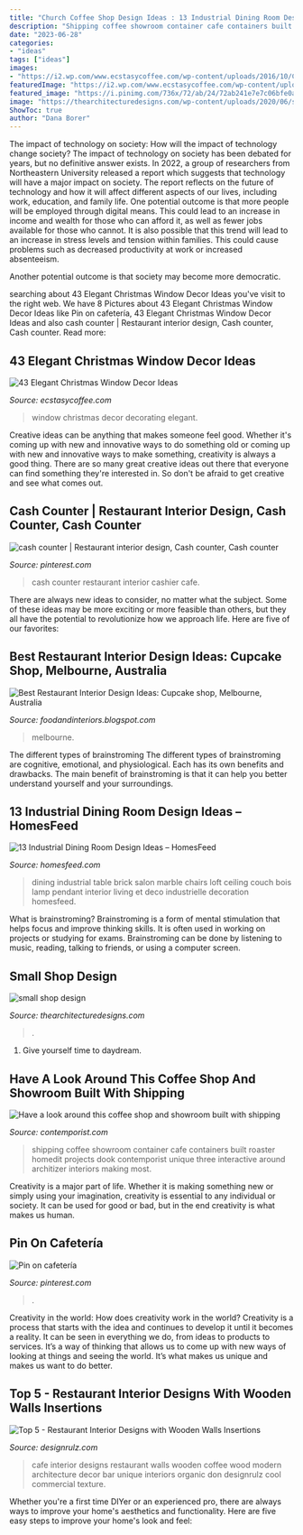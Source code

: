 ```yaml
---
title: "Church Coffee Shop Design Ideas : 13 Industrial Dining Room Design Ideas – Homesfeed"
description: "Shipping coffee showroom container cafe containers built roaster homedit projects dook contemporist unique three interactive around architizer interiors making most"
date: "2023-06-28"
categories:
- "ideas"
tags: ["ideas"]
images:
- "https://i2.wp.com/www.ecstasycoffee.com/wp-content/uploads/2016/10/Christmas-window-decorating-ideas.jpg"
featuredImage: "https://i2.wp.com/www.ecstasycoffee.com/wp-content/uploads/2016/10/Christmas-window-decorating-ideas.jpg"
featured_image: "https://i.pinimg.com/736x/72/ab/24/72ab241e7e7c06bfe0ac586a5f95cceb--hospitality-design-commercial-design.jpg"
image: "https://thearchitecturedesigns.com/wp-content/uploads/2020/06/small-shope-design-2-768x1024.jpg"
ShowToc: true
author: "Dana Borer"
---
```



The impact of technology on society: How will the impact of technology change society?
The impact of technology on society has been debated for years, but no definitive answer exists. In 2022, a group of researchers from Northeastern University released a report which suggests that technology will have a major impact on society. The report reflects on the future of technology and how it will affect different aspects of our lives, including work, education, and family life. 
One potential outcome is that more people will be employed through digital means. This could lead to an increase in income and wealth for those who can afford it, as well as fewer jobs available for those who cannot. It is also possible that this trend will lead to an increase in stress levels and tension within families. This could cause problems such as decreased productivity at work or increased absenteeism. 

Another potential outcome is that society may become more democratic.

	

		
searching about 43 Elegant Christmas Window Decor Ideas you've visit to the right web. We have 8 Pictures about 43 Elegant Christmas Window Decor Ideas like Pin on cafetería, 43 Elegant Christmas Window Decor Ideas and also cash counter | Restaurant interior design, Cash counter, Cash counter. Read more:
		
    
## 43 Elegant Christmas Window Decor Ideas

<img loading=lazy src="https://i2.wp.com/www.ecstasycoffee.com/wp-content/uploads/2016/10/Christmas-window-decorating-ideas.jpg" onerror="this.onerror=null;this.src='https://tse2.mm.bing.net/th?id=OIP.n6Bta0rtk2H_u4OIMRBPcAHaJ1&amp;pid=15.1';" alt="43 Elegant Christmas Window Decor Ideas">

_Source: ecstasycoffee.com_

>window christmas decor decorating elegant. 

	

Creative ideas can be anything that makes someone feel good. Whether it's coming up with new and innovative ways to do something old or coming up with new and innovative ways to make something, creativity is always a good thing. There are so many great creative ideas out there that everyone can find something they're interested in. So don't be afraid to get creative and see what comes out.

    
## Cash Counter | Restaurant Interior Design, Cash Counter, Cash Counter

<img loading=lazy src="https://i.pinimg.com/736x/72/ab/24/72ab241e7e7c06bfe0ac586a5f95cceb--hospitality-design-commercial-design.jpg" onerror="this.onerror=null;this.src='https://tse2.mm.bing.net/th?id=OIP.DF7nAZgoE6lL_VWRjg64YAHaE7&amp;pid=15.1';" alt="cash counter | Restaurant interior design, Cash counter, Cash counter">

_Source: pinterest.com_

>cash counter restaurant interior cashier cafe. 

	

There are always new ideas to consider, no matter what the subject. Some of these ideas may be more exciting or more feasible than others, but they all have the potential to revolutionize how we approach life. Here are five of our favorites: 

    
## Best Restaurant Interior Design Ideas: Cupcake Shop, Melbourne, Australia

<img loading=lazy src="https://1.bp.blogspot.com/-kygDzvlk-Bc/T4LK9BaYc5I/AAAAAAAAAB4/lOmhtRmhBtQ/s1600/Cupcake+shop+Melbourne+Australia+5.jpg" onerror="this.onerror=null;this.src='https://tse1.mm.bing.net/th?id=OIP.-eT5Uo9JQvWd_JJEGdNy4wHaLH&amp;pid=15.1';" alt="Best Restaurant Interior Design Ideas: Cupcake shop, Melbourne, Australia">

_Source: foodandinteriors.blogspot.com_

>melbourne. 

	

The different types of brainstroming
The different types of brainstroming are cognitive, emotional, and physiological. Each has its own benefits and drawbacks. The main benefit of brainstroming is that it can help you better understand yourself and your surroundings.

    
## 13 Industrial Dining Room Design Ideas – HomesFeed

<img loading=lazy src="http://homesfeed.com/wp-content/uploads/2015/02/dark-wooden-varnished-floor-marble-surface-metal-dining-table-wooden-dining-chairs-cabled-green-pendant-lamp-wooden-ceiling-brick-wall-alumunium-hanged-pipes-creame-upholstered-couch.jpg" onerror="this.onerror=null;this.src='https://tse4.mm.bing.net/th?id=OIP.woPnlBgSy3AKbnU9hJChewHaKP&amp;pid=15.1';" alt="13 Industrial Dining Room Design Ideas – HomesFeed">

_Source: homesfeed.com_

>dining industrial table brick salon marble chairs loft ceiling couch bois lamp pendant interior living et deco industrielle decoration homesfeed. 

	

What is brainstroming?
Brainstroming is a form of mental stimulation that helps focus and improve thinking skills. It is often used in working on projects or studying for exams. Brainstroming can be done by listening to music, reading, talking to friends, or using a computer screen.

    
## Small Shop Design

<img loading=lazy src="https://thearchitecturedesigns.com/wp-content/uploads/2020/06/small-shope-design-2-768x1024.jpg" onerror="this.onerror=null;this.src='https://tse3.mm.bing.net/th?id=OIP.AeZ6qxr-k9TBmCjdJXm5WgHaJ4&amp;pid=15.1';" alt="small shop design">

_Source: thearchitecturedesigns.com_

>. 

	

1. Give yourself time to daydream.

    
## Have A Look Around This Coffee Shop And Showroom Built With Shipping

<img loading=lazy src="http://www.contemporist.com/wp-content/uploads/2015/11/foghound_111115_07-800x1199.jpg" onerror="this.onerror=null;this.src='https://tse3.mm.bing.net/th?id=OIP.L87ZBezWD1mMMqEns19m2wHaLG&amp;pid=15.1';" alt="Have a look around this coffee shop and showroom built with shipping">

_Source: contemporist.com_

>shipping coffee showroom container cafe containers built roaster homedit projects dook contemporist unique three interactive around architizer interiors making most. 

	

Creativity is a major part of life. Whether it is making something new or simply using your imagination, creativity is essential to any individual or society. It can be used for good or bad, but in the end creativity is what makes us human.

    
## Pin On Cafetería

<img loading=lazy src="https://i.pinimg.com/736x/bc/7a/51/bc7a51b0492ddf333469894416cda61e.jpg" onerror="this.onerror=null;this.src='https://tse1.mm.bing.net/th?id=OIP.j4T6SXxnwcndVFj0RpG6kgHaLH&amp;pid=15.1';" alt="Pin on cafetería">

_Source: pinterest.com_

>. 

	

Creativity in the world: How does creativity work in the world?
Creativity is a process that starts with the idea and continues to develop it until it becomes a reality. It can be seen in everything we do, from ideas to products to services. It’s a way of thinking that allows us to come up with new ways of looking at things and seeing the world. It’s what makes us unique and makes us want to do better.

    
## Top 5 - Restaurant Interior Designs With Wooden Walls Insertions

<img loading=lazy src="http://cdn.designrulz.com/wp-content/uploads/2014/09/designrulz-cafe-003.jpg" onerror="this.onerror=null;this.src='https://tse2.mm.bing.net/th?id=OIP.LYyFmy2bKeHr_bed7YuxhwHaLI&amp;pid=15.1';" alt="Top 5 - Restaurant Interior Designs with Wooden Walls Insertions">

_Source: designrulz.com_

>cafe interior designs restaurant walls wooden coffee wood modern architecture decor bar unique interiors organic don designrulz cool commercial texture. 

	

Whether you're a first time DIYer or an experienced pro, there are always ways to improve your home's aesthetics and functionality. Here are five easy steps to improve your home's look and feel: 

